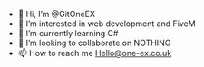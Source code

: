 - 👋 Hi, I’m @GitOneEX
- 👀 I’m interested in web development and FiveM
- 🌱 I’m currently learning C#
- 💞️ I’m looking to collaborate on NOTHING
- 📫 How to reach me Hello@one-ex.co.uk



